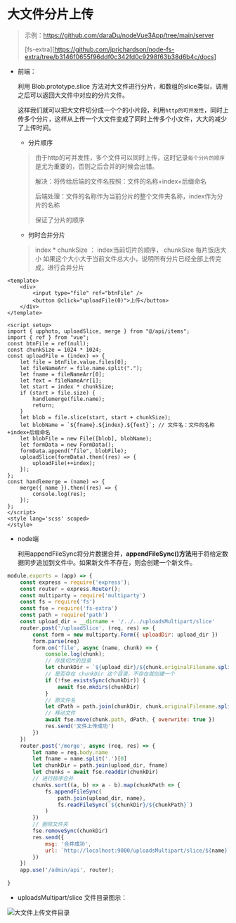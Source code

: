 # 大文件分片上传

> 示例：https://github.com/daraDu/nodeVue3App/tree/main/server
>
> [fs-extra][https://github.com/jprichardson/node-fs-extra/tree/b3146f0655f96ddf0c342fd0c9298f63b38d6b4c/docs]



- 前端：

  利用 Blob.prototype.slice 方法对大文件进行分片，和数组的slice类似，调用之后可以返回大文件中对应的分片文件。

  这样我们就可以把大文件切分成一个个的小片段，利用`http的可并发性`，同时上传多个分片，这样从上传一个大文件变成了同时上传多个小文件，大大的减少了上传时间。

  - 分片顺序

  > 由于http的可并发性，多个文件可以同时上传，这时记录`每个分片的顺序`是尤为重要的，否则之后合并的时候会出错。
  >
  > 解决：将传给后端的文件名按照：文件的名称+index+后缀命名
  >
  > 后端处理：文件的名称作为当前分片的整个文件夹名称，index作为分片的名称
  >
  > 保证了分片的顺序

  - 何时合并分片

  > index * chunkSize ： index当前切片的顺序， chunkSize 每片饭店大小 如果这个大小大于当前文件总大小，说明所有分片已经全部上传完成，进行合并分片

```vue
<template>
    <div>
        <input type="file" ref="btnFile" />
        <button @click="uploadFile(0)">上传</button>
    </div>
</template>

<script setup>
import { upphoto, uploadSlice, merge } from "@/api/items";
import { ref } from "vue";
const btnFile = ref(null);
const chunkSize = 1024 * 1024;
const uploadFile = (index) => {
    let file = btnFile.value.files[0];
    let fileNameArr = file.name.split(".");
    let fname = fileNameArr[0];
    let fext = fileNameArr[1];
    let start = index * chunkSize;
    if (start > file.size) {
        handlemerge(file.name);
        return;
    }
    let blob = file.slice(start, start + chunkSize);
    let blobName = `${fname}.${index}.${fext}`; // 文件名：文件的名称+index+后缀命名
    let blobFile = new File([blob], blobName);
    let formData = new FormData();
    formData.append("file", blobFile);
    uploadSlice(formData).then((res) => {
        uploadFile(++index);
    });
};
const handlemerge = (name) => {
    merge({ name }).then((res) => {
        console.log(res);
    });
};
</script>
<style lang='scss' scoped>
</style>
```

- node端

  利用appendFileSync将分片数据合并，**appendFileSync()方法**用于将给定数据同步追加到文件中。如果新文件不存在，则会创建一个新文件。

```js
module.exports = (app) => {
    const express = require('express');
    const router = express.Router();
    const multiparty = require('multiparty')
    const fs = require('fs')
    const fse = require('fs-extra')
    const path = require('path')
    const upload_dir = __dirname + '/../../uploadsMultipart/slice'
    router.post('/uploadSlice', (req, res) => {
        const form = new multiparty.Form({ uploadDir: upload_dir })
        form.parse(req)
        form.on('file', async (name, chunk) => {
            console.log(chunk);
            // 存放切片的目录 
            let chunkDir = `${upload_dir}/${chunk.originalFilename.split('.')[0]}`
            // 是否存在 chunkDir 这个目录，不存在就创建一个
            if (!fse.existsSync(chunkDir)) {
                await fse.mkdirs(chunkDir)
            }
            // 原文件名
            let dPath = path.join(chunkDir, chunk.originalFilename.split('.')[1])
            // 移动文件
            await fse.move(chunk.path, dPath, { overwrite: true })
            res.send('文件上传成功')
        })
    })
    router.post('/merge', async (req, res) => {
        let name = req.body.name
        let fname = name.split('.')[0]
        let chunkDir = path.join(upload_dir, fname)
        let chunks = await fse.readdir(chunkDir)
        // 进行排序合并
        chunks.sort((a, b) => a - b).map(chunkPath => {
            fs.appendFileSync(
                path.join(upload_dir, name),
                fs.readFileSync(`${chunkDir}/${chunkPath}`)
            )
        })
        // 删除文件夹
        fse.removeSync(chunkDir)
        res.send({
            msg: '合并成功',
            url: `http://localhost:9000/uploadsMultipart/slice/${name}`
        })
    })
    app.use('/admin/api', router);
    
}
```

- uploadsMultipart/slice 文件目录图示：

![大文件上传文件目录](E:\test\笔记\image\node\大文件上传文件目录.png)